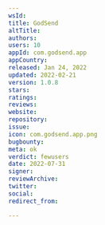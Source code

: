 ```yaml
---
wsId: 
title: GodSend
altTitle: 
authors: 
users: 10
appId: com.godsend.app
appCountry: 
released: Jan 24, 2022
updated: 2022-02-21
version: 1.0.8
stars: 
ratings: 
reviews: 
website: 
repository: 
issue: 
icon: com.godsend.app.png
bugbounty: 
meta: ok
verdict: fewusers
date: 2022-07-31
signer: 
reviewArchive: 
twitter: 
social: 
redirect_from: 

---
```


